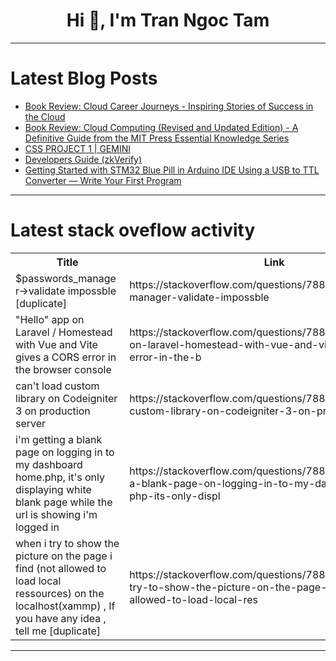 <h1 align="center">Hi 👋, I'm Tran Ngoc Tam</h1>

---

# Latest Blog Posts 
<!-- BLOG-POST-LIST:START -->
- [Book Review: Cloud Career Journeys - Inspiring Stories of Success in the Cloud](https://dev.to/starkydevs/book-review-cloud-career-journeys-inspiring-stories-of-success-in-the-cloud-747)
- [Book Review: Cloud Computing &lpar;Revised and Updated Edition&rpar; - A Definitive Guide from the MIT Press Essential Knowledge Series](https://dev.to/starkydevs/book-review-cloud-computing-revised-and-updated-edition-a-definitive-guide-from-the-mit-press-essential-knowledge-series-1b4i)
- [CSS PROJECT 1 | GEMINI](https://dev.to/ofameh/css-project-1-gemini-73c)
- [Developers Guide &lpar;zkVerify&rpar;](https://dev.to/ajtech0001/developers-guide-zkverify-i3e)
- [Getting Started with STM32 Blue Pill in Arduino IDE Using a USB to TTL Converter — Write Your First Program](https://dev.to/shilleh/getting-started-with-stm32-blue-pill-in-arduino-ide-using-a-usb-to-ttl-converter-write-your-first-program-4naj)
<!-- BLOG-POST-LIST:END -->

---

# Latest stack oveflow activity
<table>
  <tr><th>Title</th><th>Link</th></tr>
  <!-- STACKOVERFLOW:START --><tr><td>$passwords_manager-&gt;validate impossble [duplicate]</td><td>https://stackoverflow.com/questions/78881132/passwords-manager-validate-impossble</td></tr><tr><td>&quot;Hello&quot; app on Laravel / Homestead with Vue and Vite gives a CORS error in the browser console</td><td>https://stackoverflow.com/questions/78881086/hello-app-on-laravel-homestead-with-vue-and-vite-gives-a-cors-error-in-the-b</td></tr><tr><td>can&#39;t load custom library on Codeigniter 3 on production server</td><td>https://stackoverflow.com/questions/78881052/cant-load-custom-library-on-codeigniter-3-on-production-server</td></tr><tr><td>i&#39;m getting a blank page on logging in to my dashboard home.php, it&#39;s only displaying white blank page while the url is showing i&#39;m logged in</td><td>https://stackoverflow.com/questions/78880968/im-getting-a-blank-page-on-logging-in-to-my-dashboard-home-php-its-only-displ</td></tr><tr><td>when i try to show the picture on the page i find &lpar;not allowed to load local ressources&rpar; on the localhost&lpar;xammp&rpar; , If you have any idea , tell me [duplicate]</td><td>https://stackoverflow.com/questions/78880757/when-i-try-to-show-the-picture-on-the-page-i-find-not-allowed-to-load-local-res</td></tr><!-- STACKOVERFLOW:END -->
</table>

---


